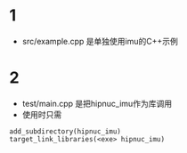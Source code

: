 # 1
* src/example.cpp 是单独使用imu的C++示例
# 2
- test/main.cpp 是把hipnuc_imu作为库调用
- 使用时只需
```shell
add_subdirectory(hipnuc_imu)
target_link_libraries(<exe> hipnuc_imu)
```
